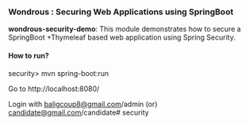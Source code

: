 ### Wondrous : Securing Web Applications using SpringBoot

**wondrous-security-demo**: This module demonstrates how to secure a SpringBoot +Thymeleaf based web application using Spring Security.

#### How to run?

security> mvn spring-boot:run

Go to http://localhost:8080/

Login with baligcoup8@gmail.com/admin (or) candidate@gmail.com/candidate# security
